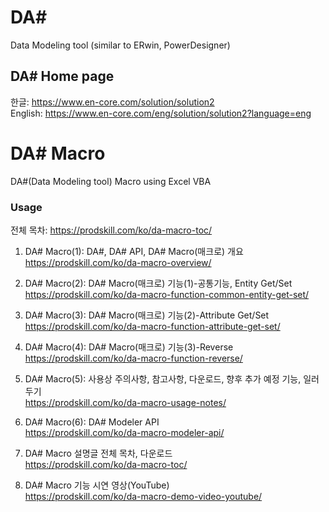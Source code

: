 # DA#
Data Modeling tool (similar to ERwin, PowerDesigner)

## DA# Home page   
한글: https://www.en-core.com/solution/solution2   
English: https://www.en-core.com/eng/solution/solution2?language=eng   

# DA# Macro
DA#(Data Modeling tool) Macro using Excel VBA

### Usage
전체 목차: https://prodskill.com/ko/da-macro-toc/   

1. DA# Macro(1): DA#, DA# API, DA# Macro(매크로) 개요   
https://prodskill.com/ko/da-macro-overview/   

2. DA# Macro(2): DA# Macro(매크로) 기능(1)-공통기능, Entity Get/Set   
https://prodskill.com/ko/da-macro-function-common-entity-get-set/   

3. DA# Macro(3): DA# Macro(매크로) 기능(2)-Attribute Get/Set   
https://prodskill.com/ko/da-macro-function-attribute-get-set/   

4. DA# Macro(4): DA# Macro(매크로) 기능(3)-Reverse  
https://prodskill.com/ko/da-macro-function-reverse/   

5. DA# Macro(5): 사용상 주의사항, 참고사항, 다운로드, 향후 추가 예정 기능, 일러두기   
https://prodskill.com/ko/da-macro-usage-notes/   

6. DA# Macro(6): DA# Modeler API   
https://prodskill.com/ko/da-macro-modeler-api/   

7. DA# Macro 설명글 전체 목차, 다운로드   
https://prodskill.com/ko/da-macro-toc/   

8. DA# Macro 기능 시연 영상(YouTube)   
https://prodskill.com/ko/da-macro-demo-video-youtube/   

